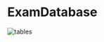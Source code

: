 # ExamDatabase
![tables](https://github.com/user-attachments/assets/8f76870b-e4b4-41e8-b13f-a0da5b1b90ac)

